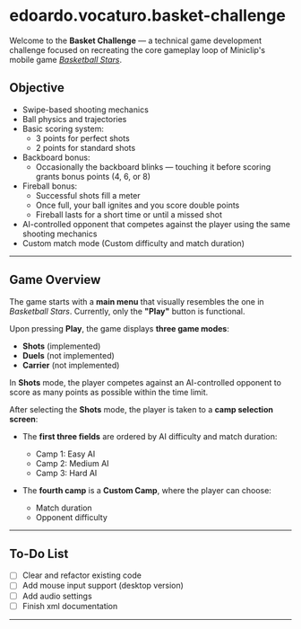 # edoardo.vocaturo.basket-challenge

Welcome to the **Basket Challenge** — a technical game development challenge focused on recreating the core gameplay loop of Miniclip's mobile game [*Basketball Stars*](https://www.miniclip.com/games/basketball-stars).

## Objective

- Swipe-based shooting mechanics  
- Ball physics and trajectories  
- Basic scoring system:
  - 3 points for perfect shots
  - 2 points for standard shots  
- Backboard bonus:
  - Occasionally the backboard blinks — touching it before scoring grants bonus points (4, 6, or 8)  
- Fireball bonus:
  - Successful shots fill a meter
  - Once full, your ball ignites and you score double points
  - Fireball lasts for a short time or until a missed shot  
- AI-controlled opponent that competes against the player using the same shooting mechanics  
- Custom match mode (Custom difficulty and match duration)  

---

## Game Overview

The game starts with a **main menu** that visually resembles the one in *Basketball Stars*. Currently, only the **"Play"** button is functional.

Upon pressing **Play**, the game displays **three game modes**:

- **Shots** (implemented)
- **Duels** (not implemented)
- **Carrier** (not implemented)

In **Shots** mode, the player competes against an AI-controlled opponent to score as many points as possible within the time limit.

After selecting the **Shots** mode, the player is taken to a **camp selection screen**:

- The **first three fields** are ordered by AI difficulty and match duration:
  - Camp 1: Easy AI
  - Camp 2: Medium AI
  - Camp 3: Hard AI

- The **fourth camp** is a **Custom Camp**, where the player can choose:
  - Match duration
  - Opponent difficulty
---

## To-Do List

- [ ] Clear and refactor existing code  
- [ ] Add mouse input support (desktop version)  
- [ ] Add audio settings
- [ ] Finish xml documentation

---
